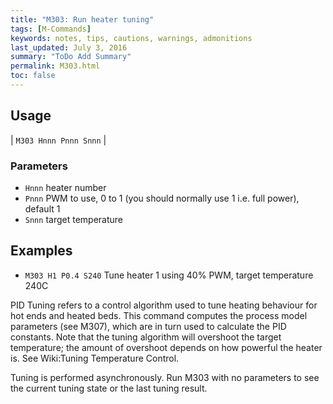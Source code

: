 ```yaml
---
title: "M303: Run heater tuning" 
tags: [M-Commands]
keywords: notes, tips, cautions, warnings, admonitions
last_updated: July 3, 2016
summary: "ToDo Add Summary"
permalink: M303.html
toc: false
---
```


## Usage ##

| `M303 Hnnn Pnnn Snnn` | 

### Parameters ###

+ `Hnnn` heater number
+ `Pnnn` PWM to use, 0 to 1 (you should normally use 1 i.e. full power), default 1
+ `Snnn` target temperature

## Examples ##

+ `M303 H1 P0.4 S240` Tune heater 1 using 40% PWM, target temperature 240C

PID Tuning refers to a control algorithm used to tune heating behaviour for hot ends and heated beds. This command computes the process model parameters (see M307), which are in turn used to calculate the PID constants. Note that the tuning algorithm will overshoot the target temperature; the amount of overshoot depends on how powerful the heater is. See Wiki:Tuning Temperature Control.

Tuning is performed asynchronously. Run M303 with no parameters to see the current tuning state or the last tuning result.


